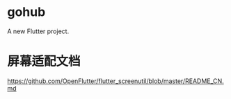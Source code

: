 # gohub

A new Flutter project.

# 屏幕适配文档
https://github.com/OpenFlutter/flutter_screenutil/blob/master/README_CN.md


